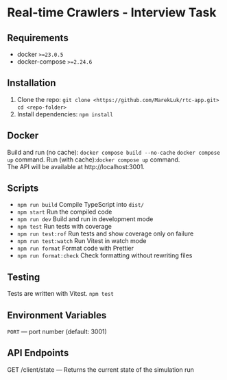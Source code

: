 # Real-time Crawlers - Interview Task

## Requirements

- docker `>=23.0.5`
- docker-compose `>=2.24.6`

## Installation

1. Clone the repo: `git clone <https://github.com/MarekLuk/rtc-app.git>` `cd <repo-folder>`
2. Install dependencies: `npm install`

## Docker

Build and run (no cache): `docker compose build --no-cache` `docker compose up` command.
Run (with cache):`docker compose up` command.  
The API will be available at http://localhost:3001.

## Scripts

- `npm run build` Compile TypeScript into `dist/`
- `npm start` Run the compiled code
- `npm run dev` Build and run in development mode
- `npm test` Run tests with coverage
- `npm run test:rof` Run tests and show coverage only on failure
- `npm run test:watch` Run Vitest in watch mode
- `npm run format` Format code with Prettier
- `npm run format:check` Check formatting without rewriting files

## Testing

Tests are written with Vitest.
`npm test`

## Environment Variables

`PORT` — port number (default: 3001)

## API Endpoints

GET /client/state — Returns the current state of the simulation run
